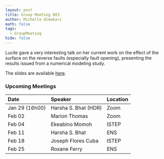 ```yaml
---
layout: post
title: Group Meeting 003
author: Michelle Almakari
math: false
tags:
  - GroupMeeting
hide: false
---
```

Lucile gave a very interesting talk on her current work on the effect of the surface on the reverse faults (especially fault opening), presenting the results issued from a numerical modeling study. 

The slides are available [here]().


### Upcoming Meetings

| Date                         | Speaker          | Location |
|:-----------------------------|:-----------------|:---------|
| Jan 29 (16h00)| Harsha S. Bhat (HDR)     | Zoom  |
| Feb 02| Marion Thomas     | Zoom  |
| Feb 04 | Ekeabino Momoh     | ISTEP  |
| Feb 11 | Harsha S. Bhat     | ENS  |
| Feb 18 | Joseph Flores Cuba     | ISTEP  |
| Feb 25 | Roxane Ferry     | ENS  |
